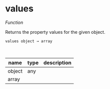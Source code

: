 # values

_Function_

Returns the property values for the given object.

<pre><code>values object &rarr; array</code></pre>
<br>

| name | type | description |
|------|------|-------------|
|object|any||
|array|||


